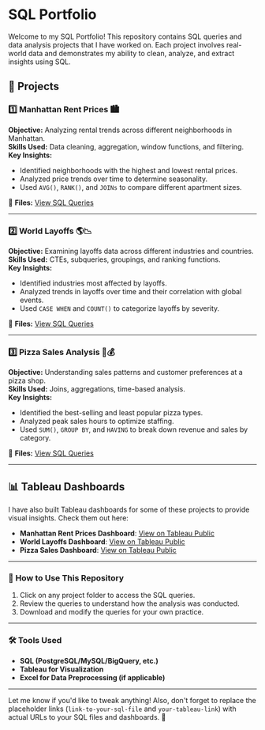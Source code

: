 # SQL Portfolio

Welcome to my SQL Portfolio! This repository contains SQL queries and data analysis projects that I have worked on. Each project involves real-world data and demonstrates my ability to clean, analyze, and extract insights using SQL.

## 📌 Projects

### 1️⃣ Manhattan Rent Prices 🏙️  
**Objective:** Analyzing rental trends across different neighborhoods in Manhattan.  
**Skills Used:** Data cleaning, aggregation, window functions, and filtering.  
**Key Insights:**  
- Identified neighborhoods with the highest and lowest rental prices.  
- Analyzed price trends over time to determine seasonality.  
- Used `AVG()`, `RANK()`, and `JOINs` to compare different apartment sizes.  

📂 **Files:** [View SQL Queries](link-to-your-sql-file)

---

### 2️⃣ World Layoffs 🌎📉  
**Objective:** Examining layoffs data across different industries and countries.  
**Skills Used:** CTEs, subqueries, groupings, and ranking functions.  
**Key Insights:**  
- Identified industries most affected by layoffs.  
- Analyzed trends in layoffs over time and their correlation with global events.  
- Used `CASE WHEN` and `COUNT()` to categorize layoffs by severity.  

📂 **Files:** [View SQL Queries](link-to-your-sql-file)

---

### 3️⃣ Pizza Sales Analysis 🍕💰  
**Objective:** Understanding sales patterns and customer preferences at a pizza shop.  
**Skills Used:** Joins, aggregations, time-based analysis.  
**Key Insights:**  
- Identified the best-selling and least popular pizza types.  
- Analyzed peak sales hours to optimize staffing.  
- Used `SUM()`, `GROUP BY`, and `HAVING` to break down revenue and sales by category.  

📂 **Files:** [View SQL Queries](link-to-your-sql-file)  

---

## 📊 Tableau Dashboards  
I have also built Tableau dashboards for some of these projects to provide visual insights. Check them out here:  

- **Manhattan Rent Prices Dashboard**: [View on Tableau Public](your-tableau-link)  
- **World Layoffs Dashboard**: [View on Tableau Public](your-tableau-link)  
- **Pizza Sales Dashboard**: [View on Tableau Public](your-tableau-link)  

---

### 🚀 How to Use This Repository  
1. Click on any project folder to access the SQL queries.  
2. Review the queries to understand how the analysis was conducted.  
3. Download and modify the queries for your own practice.  

---

### 🛠️ Tools Used  
- **SQL (PostgreSQL/MySQL/BigQuery, etc.)**  
- **Tableau for Visualization**  
- **Excel for Data Preprocessing (if applicable)**  

---

Let me know if you'd like to tweak anything! Also, don't forget to replace the placeholder links (`link-to-your-sql-file` and `your-tableau-link`) with actual URLs to your SQL files and dashboards. 🚀
